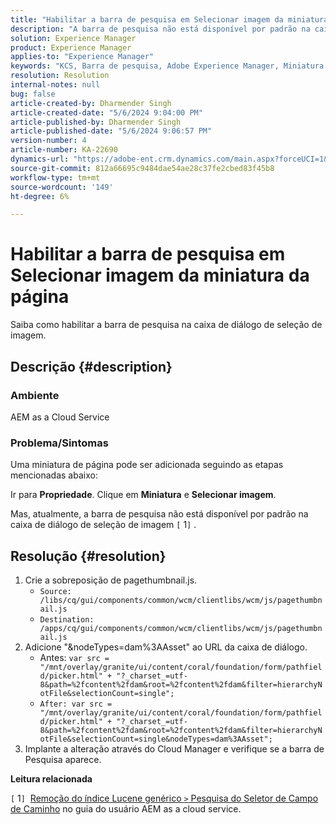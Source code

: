 ```yaml
---
title: "Habilitar a barra de pesquisa em Selecionar imagem da miniatura da página"
description: "A barra de pesquisa não está disponível por padrão na caixa de diálogo de seleção de imagem."
solution: Experience Manager
product: Experience Manager
applies-to: "Experience Manager"
keywords: "KCS, Barra de pesquisa, Adobe Experience Manager, Miniatura de página, índice Lucene genérico"
resolution: Resolution
internal-notes: null
bug: false
article-created-by: Dharmender Singh
article-created-date: "5/6/2024 9:04:00 PM"
article-published-by: Dharmender Singh
article-published-date: "5/6/2024 9:06:57 PM"
version-number: 4
article-number: KA-22690
dynamics-url: "https://adobe-ent.crm.dynamics.com/main.aspx?forceUCI=1&pagetype=entityrecord&etn=knowledgearticle&id=07b64f26-ec0b-ef11-9f8a-6045bd006b25"
source-git-commit: 812a66695c9484dae54ae28c37fe2cbed83f45b8
workflow-type: tm+mt
source-wordcount: '149'
ht-degree: 6%

---
```


# Habilitar a barra de pesquisa em Selecionar imagem da miniatura da página


Saiba como habilitar a barra de pesquisa na caixa de diálogo de seleção de imagem.

## Descrição {#description}


### Ambiente

AEM as a Cloud Service

### Problema/Sintomas

Uma miniatura de página pode ser adicionada seguindo as etapas mencionadas abaixo:

Ir para <b>Propriedade</b>. Clique em <b>Miniatura</b> e <b>Selecionar imagem</b>.

Mas, atualmente, a barra de pesquisa não está disponível por padrão na caixa de diálogo de seleção de imagem `[` 1`]` .






## Resolução {#resolution}


1. Crie a sobreposição de pagethumbnail.js.
   - `Source: /libs/cq/gui/components/common/wcm/clientlibs/wcm/js/pagethumbnail.js`
   - `Destination: /apps/cq/gui/components/common/wcm/clientlibs/wcm/js/pagethumbnail.js`
2. Adicione &quot;&amp;nodeTypes=dam%3AAsset&quot; ao URL da caixa de diálogo.
   - Antes: `var src = "/mnt/overlay/granite/ui/content/coral/foundation/form/pathfield/picker.html" + "?_charset_=utf-8&path=%2fcontent%2fdam&root=%2fcontent%2fdam&filter=hierarchyNotFile&selectionCount=single";`
   - `After: var src = "/mnt/overlay/granite/ui/content/coral/foundation/form/pathfield/picker.html" + "?_charset_=utf-8&path=%2fcontent%2fdam&root=%2fcontent%2fdam&filter=hierarchyNotFile&selectionCount=single&nodeTypes=dam%3AAsset";`
3. Implante a alteração através do Cloud Manager e verifique se a barra de Pesquisa aparece.




<b>Leitura relacionada</b>

`[` 1`]`  [Remoção do índice Lucene genérico `>`  Pesquisa do Seletor de Campo de Caminho](https://experienceleague.adobe.com/docs/experience-manager-cloud-service/content/operations/removal-generic-lucene-index.html?lang=en#author-instance) no guia do usuário AEM as a cloud service.
